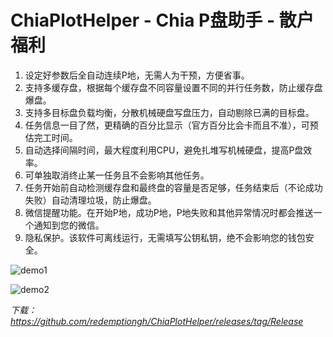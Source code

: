 # ChiaPlotHelper - Chia P盘助手 - 散户福利
1. 设定好参数后全自动连续P地，无需人为干预，方便省事。
2. 支持多缓存盘，根据每个缓存盘不同容量设置不同的并行任务数，防止缓存盘爆盘。
3. 支持多目标盘负载均衡，分散机械硬盘写盘压力，自动剔除已满的目标盘。
4. 任务信息一目了然，更精确的百分比显示（官方百分比会卡而且不准），可预估完工时间。
5. 自动选择间隔时间，最大程度利用CPU，避免扎堆写机械硬盘，提高P盘效率。
6. 可单独取消终止某一任务且不会影响其他任务。
7. 任务开始前自动检测缓存盘和最终盘的容量是否足够，任务结束后（不论成功失败）自动清理垃圾，防止爆盘。
8. 微信提醒功能。在开始P地，成功P地，P地失败和其他异常情况时都会推送一个通知到您的微信。
9. 隐私保护。该软件可离线运行，无需填写公钥私钥，绝不会影响您的钱包安全。

![demo1](https://ae01.alicdn.com/kf/U14e85428e4214ae4aac022c3a59556361.jpg 'demo1')

![demo2](https://ae01.alicdn.com/kf/Ub24c5e2f8a5e487c993fd51e28ba25e4l.jpg 'demo2')

*下载：https://github.com/redemptiongh/ChiaPlotHelper/releases/tag/Release*
